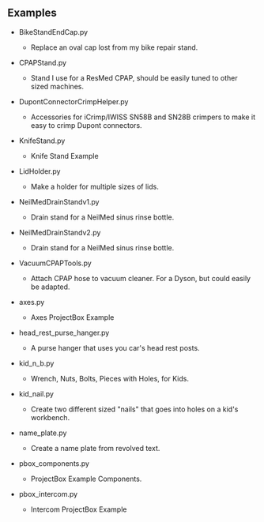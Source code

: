 ## Examples

* BikeStandEndCap.py
    -  Replace an oval cap lost from my bike repair stand.

* CPAPStand.py
    -  Stand I use for a ResMed CPAP, should be easily tuned to other sized machines.

* DupontConnectorCrimpHelper.py
    -  Accessories for iCrimp/IWISS SN58B and SN28B crimpers to make it easy to crimp Dupont connectors.

* KnifeStand.py
    -  Knife Stand Example

* LidHolder.py
    -  Make a holder for multiple sizes of lids.

* NeilMedDrainStandv1.py
    -  Drain stand for a NeilMed sinus rinse bottle.

* NeilMedDrainStandv2.py
    -  Drain stand for a NeilMed sinus rinse bottle.

* VacuumCPAPTools.py
    -  Attach CPAP hose to vacuum cleaner. For a Dyson, but could easily be adapted.

* axes.py
    -  Axes ProjectBox Example

* head_rest_purse_hanger.py
    -  A purse hanger that uses you car's head rest posts.

* kid_n_b.py
    -  Wrench, Nuts, Bolts, Pieces with Holes, for Kids.

* kid_nail.py
    -  Create two different sized "nails" that goes into holes on a kid's workbench.

* name_plate.py
    -  Create a name plate from revolved text.

* pbox_components.py
    -  ProjectBox Example Components.

* pbox_intercom.py
    -  Intercom ProjectBox Example

